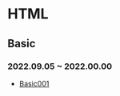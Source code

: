 # HTML
## Basic
### 2022.09.05 ~ 2022.00.00 
* [Basic001](https://github.com/MingDa-Ni/TIL/blob/master/HTML/Basic/Basic001.md)